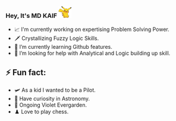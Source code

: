 ### Hey, It's MD KAIF <img src="https://github.com/some1zealeous/some1zealeous/blob/main/assets/pikachu-pokemon.gif" width="35">
<!--
**some1zealeous/some1zealeous** is a ✨ _special_ ✨ repository because its `README.md` (this file) appears on your GitHub profile.-->

- 📈 I'm currently working on expertising Problem Solving Power.
- 🗡️ Crystallizing Fuzzy Logic Skills.  
- 🌱 I’m currently learning Github features.
- 🤔 I’m looking for help with Analytical and Logic building up skill.

## ⚡ Fun fact:

- 🛩️ As a kid I wanted to be a Pilot.
- 🔭 Have curiosity in Astronomy.
- 🌿 Ongoing Violet Evergarden.
- ♟️ Love to play chess.




